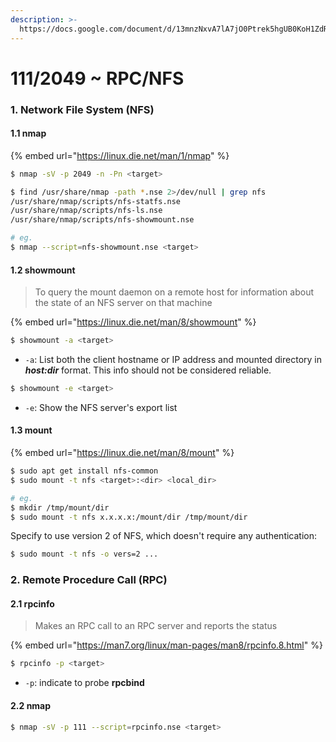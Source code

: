 ```yaml
---
description: >-
  https://docs.google.com/document/d/13mnzNxvA7lA7jO0Ptrek5hgUB0KoH1ZdRgK0-N7M9fo/edit?tab=t.0
---
```


# 111/2049 \~ RPC/NFS

### 1. Network File System (NFS)

#### 1.1 nmap

{% embed url="https://linux.die.net/man/1/nmap" %}

```sh
$ nmap -sV -p 2049 -n -Pn <target>
```

```sh
$ find /usr/share/nmap -path *.nse 2>/dev/null | grep nfs
/usr/share/nmap/scripts/nfs-statfs.nse
/usr/share/nmap/scripts/nfs-ls.nse
/usr/share/nmap/scripts/nfs-showmount.nse

# eg.
$ nmap --script=nfs-showmount.nse <target>
```

#### 1.2 showmount

> To query the mount daemon on a remote host for information about the state of an NFS server on that machine

{% embed url="https://linux.die.net/man/8/showmount" %}

```sh
$ showmount -a <target>
```

* `-a`: List both the client hostname or IP address and mounted directory in _**host:dir**_ format. This info should not be considered reliable.

```sh
$ showmount -e <target>
```

* `-e`: Show the NFS server's export list

#### 1.3 mount

{% embed url="https://linux.die.net/man/8/mount" %}

```sh
$ sudo apt get install nfs-common
$ sudo mount -t nfs <target>:<dir> <local_dir>

# eg. 
$ mkdir /tmp/mount/dir
$ sudo mount -t nfs x.x.x.x:/mount/dir /tmp/mount/dir
```

Specify to use version 2 of NFS, which doesn't require any authentication:

```sh
$ sudo mount -t nfs -o vers=2 ...
```



### 2. Remote Procedure Call (RPC)

#### 2.1 rpcinfo

> Makes an RPC call to an RPC server and reports the status

{% embed url="https://man7.org/linux/man-pages/man8/rpcinfo.8.html" %}

```sh
$ rpcinfo -p <target>
```

* `-p`: indicate to probe **rpcbind**

#### 2.2 nmap

```sh
$ nmap -sV -p 111 --script=rpcinfo.nse <target>
```

